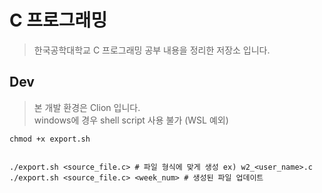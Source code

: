 # C 프로그래밍
> 한국공학대학교 C 프로그래밍 공부 내용을 정리한 저장소 입니다.

## Dev
> 본 개발 환경은 Clion 입니다. <br>
> windows에 경우 shell script 사용 불가 (WSL 예외)

```shell
chmod +x export.sh


./export.sh <source_file.c> # 파일 형식에 맞게 생성 ex) w2_<user_name>.c
./export.sh <source_file.c> <week_num> # 생성된 파일 업데이트
```
